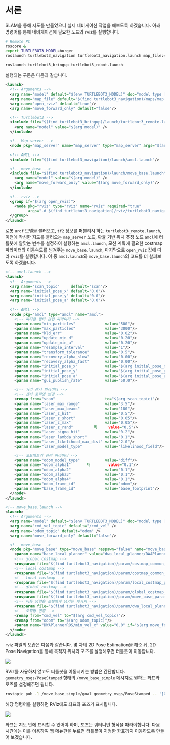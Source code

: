 # 서론
SLAM을 통해 지도를 만들었으니 실제 네비게이션 작업을 해보도록 하겠습니다. 아래 명령어를 통해 네비게이션에 필요한 노드와 rviz를 실행합니다.

```sh
# Remote PC
roscore &
export TURTLEBOT3_MODEL=burger
roslaunch turtlebot3_navigation turtlebot3_navigation.launch map_file:=$HOME/map.yaml
```

```sh
roslaunch turtlebot3_bringup turtlebot3_robot.launch
```

실행되는 구문은 다음과 같습니다.

```xml
<launch>
  <!-- Arguments -->
  <arg name="model" default="$(env TURTLEBOT3_MODEL)" doc="model type [burger, waffle, waffle_pi]"/>
  <arg name="map_file" default="$(find turtlebot3_navigation)/maps/map.yaml"/>
  <arg name="open_rviz" default="true"/>
  <arg name="move_forward_only" default="false"/>

  <!-- Turtlebot3 -->
  <include file="$(find turtlebot3_bringup)/launch/turtlebot3_remote.launch">
    <arg name="model" value="$(arg model)" />
  </include>

  <!-- Map server -->
  <node pkg="map_server" name="map_server" type="map_server" args="$(arg map_file)"/>

  <!-- AMCL -->
  <include file="$(find turtlebot3_navigation)/launch/amcl.launch"/>

  <!-- move_base -->
  <include file="$(find turtlebot3_navigation)/launch/move_base.launch">
    <arg name="model" value="$(arg model)" />
    <arg name="move_forward_only" value="$(arg move_forward_only)"/>
  </include>

  <!-- rviz -->
  <group if="$(arg open_rviz)"> 
    <node pkg="rviz" type="rviz" name="rviz" required="true"
          args="-d $(find turtlebot3_navigation)/rviz/turtlebot3_navigation.rviz"/>
  </group>
</launch>
```

로봇 `urdf` 모델을 불러오고, `tf2` 정보를 퍼블리시 하는 `turtlebot3_remote.launch`, 이전에 작성한 지도를 불러오는 `map_server` 노드, 확률 기반 위치 추정 노드 `amcl`에 터틀봇에 알맞는 변수를 설정하여 실행하는 `amcl.launch`, 모션 계획에 필요한 costmap 파라미터와 이동속도를 넘겨주는 `move_base.launch`, 마지막으로 `open_rviz` 값에 따라 `rviz`를 실행합니다. 이 중 `amcl.launch`와 `move_base.launch`의 코드를 더 살펴보도록 하겠습니다.

```xml
<!-- amcl.launch -->
<launch>
  <!-- Arguments -->
  <arg name="scan_topic"     default="scan"/>
  <arg name="initial_pose_x" default="0.0"/>
  <arg name="initial_pose_y" default="0.0"/>
  <arg name="initial_pose_a" default="0.0"/>

  <!-- AMCL -->
  <node pkg="amcl" type="amcl" name="amcl">
    <!-- 파티클 필터 관련 파라미터 -->
    <param name="min_particles"             value="500"/>
    <param name="max_particles"             value="3000"/>
    <param name="kld_err"                   value="0.02"/>
    <param name="update_min_d"              value="0.20"/>
    <param name="update_min_a"              value="0.20"/>
    <param name="resample_interval"         value="1"/>
    <param name="transform_tolerance"       value="0.5"/>
    <param name="recovery_alpha_slow"       value="0.00"/>
    <param name="recovery_alpha_fast"       value="0.00"/>
    <param name="initial_pose_x"            value="$(arg initial_pose_x)"/>
    <param name="initial_pose_y"            value="$(arg initial_pose_y)"/>
    <param name="initial_pose_a"            value="$(arg initial_pose_a)"/>
    <param name="gui_publish_rate"          value="50.0"/>

    <!-- 거리 센서 파라미터 -->
    <!-- 센서 토픽명 변경 -->
    <remap from="scan"                      to="$(arg scan_topic)"/>
    <param name="laser_max_range"           value="3.5"/>
    <param name="laser_max_beams"           value="180"/>
    <param name="laser_z_hit"               value="0.5"/>
    <param name="laser_z_short"             value="0.05"/>
    <param name="laser_z_max"               value="0.05"/>
    <param name="laser_z_rand"         독     value="0.5"/>
    <param name="laser_sigma_hit"           value="0.2"/>
    <param name="laser_lambda_short"        value="0.1"/>
    <param name="laser_likelihood_max_dist" value="2.0"/>
    <param name="laser_model_type"          value="likelihood_field"/>

    <!-- 오도메트리 관련 파라미터 -->
    <param name="odom_model_type"           value="diff"/>
    <param name="odom_alpha1"       터        value="0.1"/>
    <param name="odom_alpha2"               value="0.1"/>
    <param name="odom_alpha3"               value="0.1"/>
    <param name="odom_alpha4"               value="0.1"/>
    <param name="odom_frame_id"             value="odom"/>
    <param name="base_frame_id"             value="base_footprint"/>
  </node>
</launch>
```

```xml
<!-- move_base.launch -->
<launch>
  <!-- Arguments -->
  <arg name="model" default="$(env TURTLEBOT3_MODEL)" doc="model type [burger, waffle, waffle_pi]"/>
  <arg name="cmd_vel_topic" default="/cmd_vel" />
  <arg name="odom_topic" default="odom" />
  <arg name="move_forward_only" default="false"/>

  <!-- move_base -->
  <node pkg="move_base" type="move_base" respawn="false" name="move_base" output="screen">
    <param name="base_local_planner" value="dwa_local_planner/DWAPlannerROS" />
    <!-- global costmap -->
    <rosparam file="$(find turtlebot3_navigation)/param/costmap_common_params_$(arg model).yaml" command="load" ns="global_costmap" />
    <!-- local costmap -->
    <rosparam file="$(find turtlebot3_navigation)/param/costmap_common_params_$(arg model).yaml" command="load" ns="local_costmap" />
    <!-- local costmap -->
    <rosparam file="$(find turtlebot3_navigation)/param/local_costmap_params.yaml" command="load" />
    <!-- global costmap -->
    <rosparam file="$(find turtlebot3_navigation)/param/global_costmap_params.yaml" command="load" />
    <rosparam file="$(find turtlebot3_navigation)/param/move_base_params.yaml" command="load" />
    <!-- 이동 명령을 로봇에게 넘기는 패키지 -->
    <rosparam file="$(find turtlebot3_navigation)/param/dwa_local_planner_params_$(arg model).yaml" command="load" />
    <!-- 토픽명 변경 -->
    <remap from="cmd_vel" to="$(arg cmd_vel_topic)"/>
    <remap from="odom" to="$(arg odom_topic)"/>
    <param name="DWAPlannerROS/min_vel_x" value="0.0" if="$(arg move_forward_only)" />
  </node>
</launch>

```

rviz 파일의 모습은 다음과 같습니다. 몇 차례 2D Pose Estimation을 해준 뒤, 2D Pose Navigation을 통해 목적지 위치와 포즈를 설정해주면 터틀봇이 이동합니다.

![](https://img1.daumcdn.net/thumb/R1280x0/?scode=mtistory2&fname=https%3A%2F%2Fblog.kakaocdn.net%2Fdn%2FbPVGbr%2FbtqGcg27JJP%2F14k0muePN6jYLJpg7Fk600%2Fimg.png)

RViz를 사용하지 않고도 터틀봇을 이동시키는 방법은 간단합니다. `geometry_msgs/PoseStamped` 형태의 `/move_base_simple` 메시지로 원하는 좌표와 포즈를 설정해주면 됩니다.

```sh
rostopic pub -1 /move_base_simple/goal geometry_msgs/PoseStamped -- '[0, [0, 0], "map"]' '[[0, 0.2, 0], [0, 0, 0, 1]]'
```

해당 명령어를 실행하면 RViz에도 좌표와 포즈가 표시됩니다.

![](https://img1.daumcdn.net/thumb/R1280x0/?scode=mtistory2&fname=https%3A%2F%2Fblog.kakaocdn.net%2Fdn%2FcNvCiI%2FbtqGbqkQXrm%2FDehLJCekQLCowN9kkaastK%2Fimg.png)

좌표는 지도 안에 표시할 수 있어야 하며, 포즈는 쿼터니언 형식을 따라야합니다. 다음 시간에는 이를 이용하여 웹 메뉴판을 누르면 터틀봇이 지정한 좌표까지 이동하도록 만들어 보겠습니다.
